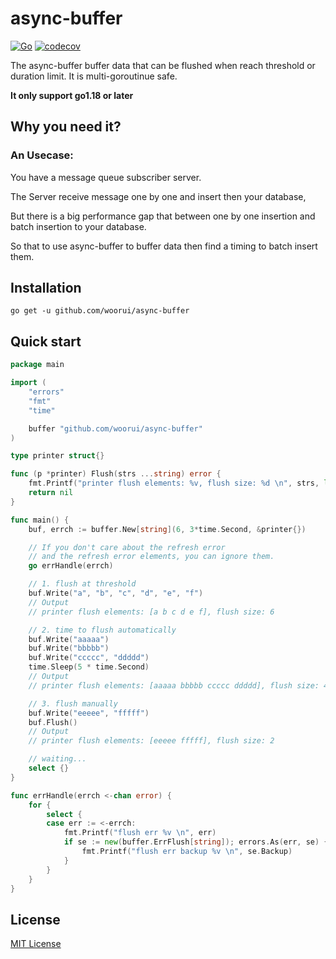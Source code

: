 # async-buffer

[![Go](https://github.com/woorui/async-buffer/actions/workflows/go.yml/badge.svg)](https://github.com/woorui/async-buffer/actions/workflows/go.yml)
[![codecov](https://codecov.io/gh/woorui/async-buffer/branch/main/graph/badge.svg?token=G7OK0KG9YT)](https://codecov.io/gh/woorui/async-buffer)

The async-buffer buffer data that can be flushed when reach threshold or duration limit. It is multi-goroutinue safe.

**It only support go1.18 or later**

## Why you need it?

### An Usecase: 

You have a message queue subscriber server.

The Server receive message one by one and insert then your database,

But there is a big performance gap that between one by one insertion and batch insertion to your database.

So that to use async-buffer to buffer data then find a timing to batch insert them.

## Installation

```
go get -u github.com/woorui/async-buffer
```

## Quick start

```go
package main

import (
	"errors"
	"fmt"
	"time"

	buffer "github.com/woorui/async-buffer"
)

type printer struct{}

func (p *printer) Flush(strs ...string) error {
	fmt.Printf("printer flush elements: %v, flush size: %d \n", strs, len(strs))
	return nil
}

func main() {
	buf, errch := buffer.New[string](6, 3*time.Second, &printer{})

	// If you don't care about the refresh error
	// and the refresh error elements, you can ignore them.
	go errHandle(errch)

	// 1. flush at threshold
	buf.Write("a", "b", "c", "d", "e", "f")
	// Output
	// printer flush elements: [a b c d e f], flush size: 6

	// 2. time to flush automatically
	buf.Write("aaaaa")
	buf.Write("bbbbb")
	buf.Write("ccccc", "ddddd")
	time.Sleep(5 * time.Second)
	// Output
	// printer flush elements: [aaaaa bbbbb ccccc ddddd], flush size: 4

	// 3. flush manually
	buf.Write("eeeee", "fffff")
	buf.Flush()
	// Output
	// printer flush elements: [eeeee fffff], flush size: 2

	// waiting...
	select {}
}

func errHandle(errch <-chan error) {
	for {
		select {
		case err := <-errch:
			fmt.Printf("flush err %v \n", err)
			if se := new(buffer.ErrFlush[string]); errors.As(err, se) {
				fmt.Printf("flush err backup %v \n", se.Backup)
			}
		}
	}
}

```

## License

[MIT License](https://github.com/woorui/async-buffer/blob/main/LICENSE)
